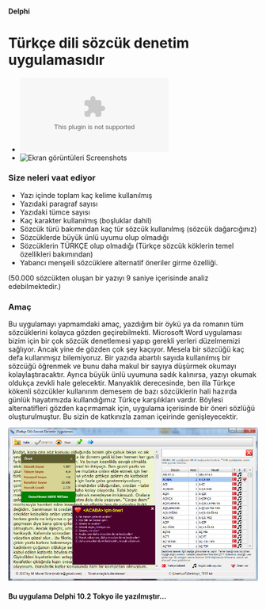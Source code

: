 #### Delphi 
# Türkçe dili sözcük denetim uygulamasıdır
* ![Setup dosyasını indirmek için tıklayın](https://github.com/mdicle/YaziDenetim/raw/master/Setup/tsd_setup.exe)
* ![Ekran görüntüleri Screenshots](https://github.com/mdicle/YaziDenetim/wiki/Ekran-görüntüleri-Screenshots)

### Size neleri vaat ediyor
* Yazı içinde toplam kaç kelime kullanılmış
* Yazıdaki paragraf sayısı
* Yazıdaki tümce sayısı
* Kaç karakter kullanılmış (boşluklar dahil)
* Sözcük türü bakımından kaç tür sözcük kullanılmış (sözcük dağarcığınız)
* Sözcüklerde büyük ünlü uyumu olup olmadığı
* Sözcüklerin TÜRKÇE olup olmadığı (Türkçe sözcük köklerin temel özellikleri bakımından)
* Yabancı menşeili sözcüklere alternatif öneriler girme özelliği. 

(50.000 sözcükten oluşan bir yazıyı 9 saniye içerisinde analiz edebilmektedir.)

### Amaç
Bu uygulamayı yapmamdaki amaç, yazdığım bir öykü ya da romanın tüm sözcüklerini kolayca gözden geçirebilmekti. Microsoft Word uygulaması bizim için bir çok sözcük denetlemesi yapıp gerekli yerleri düzelmemizi sağlıyor. Ancak yine de gözden çok şey kaçıyor. Mesela bir sözcüğü kaç defa kullanmışız bilemiyoruz. Bir yazıda abartılı sayıda kullanılmış bir sözcüğü öğrenmek ve bunu daha makul bir sayıya düşürmek okumayı kolaylaştıracaktır. Ayrıca büyük ünlü uyumuna sadık kalınırsa, yazıyı okumak oldukça zevkli hale gelecektir. Manyaklık derecesinde, ben illa Türkçe kökenli sözcükler kullanırım demesem de bazı sözcüklerin hali hazırda günlük hayatımızda kullandığımız Türkçe karşılıkları vardır. Böylesi alternatifleri gözden kaçırmamak için, uygulama içerisinde bir öneri sözlüğü oluşturulmuştur. Bu sizin de katkınızla zaman içeirinde genişleyecektir. 

![TSD Türkçe dili denetim uygulaması](https://raw.githubusercontent.com/mdicle/YaziDenetim/master/Screenshots/ss01.png)
#### Bu uygulama Delphi 10.2 Tokyo ile yazılmıştır...

